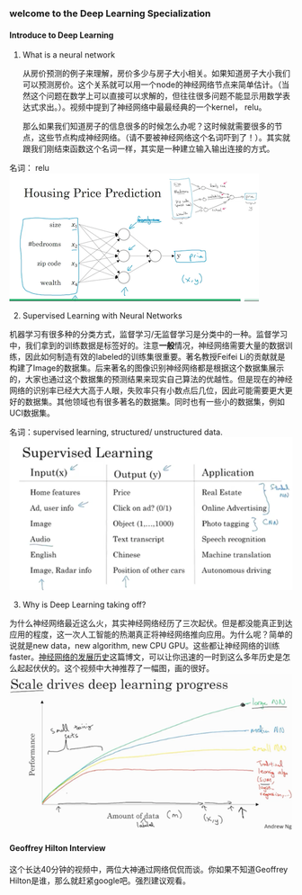 ### welcome to the Deep Learning Specialization

#### Introduce to Deep Learning
1. What is a neural network

	从房价预测的例子来理解，房价多少与房子大小相关。如果知道房子大小我们可以预测房价。这个关系就可以用一个node的神经网络节点来简单估计。（当然这个问题在数学上可以直接可以求解的，但往往很多问题不能显示用数学表达式求出。）。视频中提到了神经网络中最最经典的一个kernel， relu。
	
	那么如果我们知道房子的信息很多的时候怎么办呢？这时候就需要很多的节点，这些节点构成神经网络。（请不要被神经网络这个名词吓到了！）。其实就跟我们刚结束函数这个名词一样，其实是一种建立输入输出连接的方式。

名词： relu
![](./img/1.1.png)

2. Supervised Learning with Neural Networks

机器学习有很多种的分类方式，监督学习/无监督学习是分类中的一种。监督学习中，我们拿到的训练数据是标签好的。注意**一般**情况，神经网络需要大量的数据训练，因此如何制造有效的labeled的训练集很重要。著名教授Feifei Li的贡献就是构建了Image的数据集。后来著名的图像识别神经网络都是根据这个数据集展示的，大家也通过这个数据集的预测结果来现实自己算法的优越性。但是现在的神经网络的识别率已经大大高于人眼，失败率只有小数点后几位，因此可能需要更大更好的数据集。其他领域也有很多著名的数据集。同时也有一些小的数据集，例如UCI数据集。

名词：supervised learning, structured/ unstructured data.
![](./img/1.2.png)

3. Why is Deep Learning taking off?

为什么神经网络最近这么火，其实神经网络经历了三次起伏。但是都没能真正到达应用的程度，这一次人工智能的热潮真正将神经网络推向应用。为什么呢？简单的说就是new data，new algorithm, new CPU GPU。这些都让神经网络的训练faster。[神经网络的发展历史](http://www.cnblogs.com/subconscious/p/5058741.html#fifth)这篇博文，可以让你迅速的一时到这么多年历史是怎么起起伏伏的。这个视频中大神推荐了一幅图，画的很好。
![](./img/1.3.png)

#### Geoffrey Hilton Interview
这个长达40分钟的视频中，两位大神通过网络侃侃而谈。你如果不知道Geoffrey Hilton是谁，那么就赶紧google吧。强烈建议观看。
